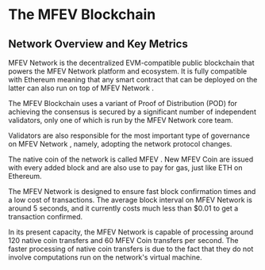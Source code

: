 # The MFEV Blockchain

## Network Overview and Key Metrics

MFEV Network  is the decentralized EVM-compatible public blockchain that powers the MFEV Network platform and ecosystem. It is fully compatible with Ethereum meaning that any smart contract that can be deployed on the latter can also run on top of MFEV Network .

The MFEV Blockchain uses a variant of  Proof of Distribution (POD) for achieving the consensus is secured by a significant number of independent validators, only one of which is run by the MFEV Network core team.

Validators are also responsible for the most important type of governance on MFEV Network , namely, adopting the network protocol changes.

The native coin of the network is called MFEV . New MFEV Coin are issued with every added block and are also use to pay for gas, just like ETH on Ethereum.

The MFEV Network is designed to ensure fast block confirmation times and a low cost of transactions. The average block interval on MFEV Network  is around 5 seconds, and it currently costs much less than $0.01 to get a transaction confirmed.

In its present capacity, the MFEV Network  is capable of processing around 120 native coin transfers and 60 MFEV Coin transfers per second. The faster processing of native coin transfers is due to the fact that they do not involve computations run on the network's virtual machine.
